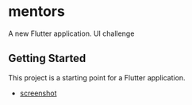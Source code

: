 # mentors

A new Flutter application. UI challenge

## Getting Started

This project is a starting point for a Flutter application.



- [screenshot](https://drive.google.com/file/d/1ICVe7c0BLF07hBaSNbxsSXmLcmP156HO/view?usp=sharing)
